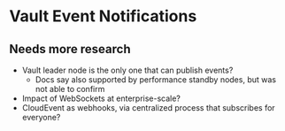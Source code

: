# Vault Event Notifications

## Needs more research

- Vault leader node is the only one that can publish events?
  - Docs say also supported by performance standby nodes, but was not able to confirm
- Impact of WebSockets at enterprise-scale?
- CloudEvent as webhooks, via centralized process that subscribes for everyone?
